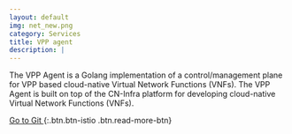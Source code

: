 ```yaml
---
layout: default
img: net_new.png
category: Services
title: VPP agent
description: |
---
```

  The VPP Agent is a Golang implementation of a control/management plane for VPP based cloud-native Virtual Network Functions (VNFs).
  The VPP Agent is built on top of the CN-Infra platform for developing cloud-native Virtual Network Functions (VNFs).



[ Go to Git ](http://github.com/ligato/vpp-agent){:.btn.btn-istio .btn.read-more-btn}
